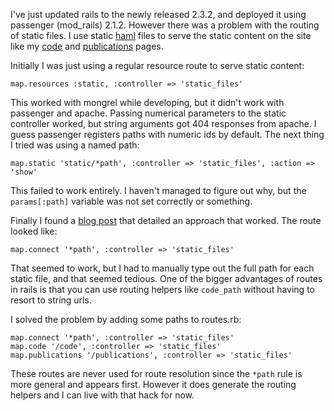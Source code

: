 <!-- Thu 19 Mar 2009 -->

I've just updated rails to the newly released 2.3.2, and deployed it using passenger (mod_rails) 2.1.2.
However there was a problem with the routing of static files.
I use static [haml](http://haml.hamptoncatlin.com/) files to serve the static content on the site like my
[code](/code) and [publications](/publications) pages.

Initially I was just using a regular resource route to serve static content:

    map.resources :static, :controller => 'static_files'

This worked with mongrel while developing, but it didn't work with passenger and apache.
Passing numerical parameters to the static controller worked, but string arguments got 404 responses from apache.
I guess passenger registers paths with numeric ids by default.
The next thing I tried was using a named path:

    map.static 'static/*path', :controller => 'static_files', :action => 'show'

This failed to work entirely.
I haven't managed to figure out why, but the `params[:path]` variable was not set correctly or something.

Finally I found a [blog post](http://snafu.diarrhea.ch/blog/article/4-serving-static-content-with-rails) that detailed an approach that worked.
The route looked like:

    map.connect '*path', :controller => 'static_files'

That seemed to work, but I had to manually type out the full path for each static file, and that seemed tedious.
One of the bigger advantages of routes in rails is that you can use routing helpers like `code_path` without having to resort to string urls.

I solved the problem by adding some paths to routes.rb:

    map.connect '*path', :controller => 'static_files'
    map.code '/code', :controller => 'static_files'
    map.publications '/publications', :controller => 'static_files'

These routes are never used for route resolution since the `*path` rule is more general and appears first.
However it does generate the routing helpers and I can live with that hack for now.
